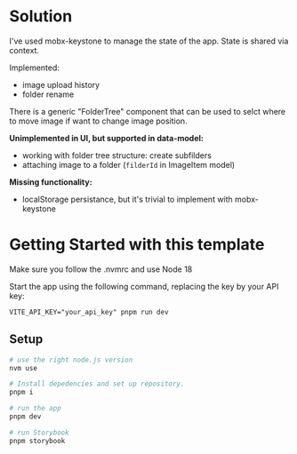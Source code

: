 # Solution

I've used mobx-keystone to manage the state of the app.
State is shared via context.

Implemented:

- image upload history
- folder rename

There is a generic "FolderTree" component that can be used to selct where to move image if want to change image position.

**Unimplemented in UI, but supported in data-model:**

- working with folder tree structure: create subfilders
- attaching image to a folder (`filderId` in ImageItem model)

**Missing functionality:**

- localStorage persistance, but it's trivial to implement with mobx-keystone

# Getting Started with this template

Make sure you follow the .nvmrc and use Node 18

Start the app using the following command, replacing the key by your API key:

    VITE_API_KEY="your_api_key" pnpm run dev

## Setup

```sh
# use the right node.js version
nvm use

# Install depedencies and set up repository.
pnpm i

# run the app
pnpm dev

# run Storybook
pnpm storybook
```
